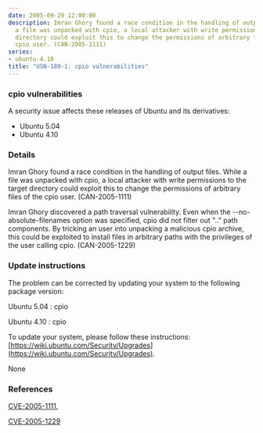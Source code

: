 ```yaml
---
date: 2005-09-29 12:00:00
description: Imran Ghory found a race condition in the handling of output files. While
  a file was unpacked with cpio, a local attacker with write permissions to the target
  directory could exploit this to change the permissions of arbitrary files of the
  cpio user. (CAN-2005-1111)
series:
- ubuntu-4.10
title: "USN-189-1: cpio vulnerabilities"
---
```


### cpio vulnerabilities

A security issue affects these releases of Ubuntu and its derivatives:

* Ubuntu 5.04
* Ubuntu 4.10

### Details

Imran Ghory found a race condition in the handling of output files. While a file was unpacked with cpio, a local attacker with write permissions to the target directory could exploit this to change the permissions of arbitrary files of the cpio user. (CAN-2005-1111)

Imran Ghory discovered a path traversal vulnerability. Even when the --no-absolute-filenames option was specified, cpio did not filter out &quot;..&quot; path components. By tricking an user into unpacking a malicious cpio archive, this could be exploited to install files in arbitrary paths with the privileges of the user calling cpio. (CAN-2005-1229)

### Update instructions

The problem can be corrected by updating your system to the following package version:

Ubuntu 5.04
 : cpio 

Ubuntu 4.10
 : cpio 

To update your system, please follow these instructions: [https://wiki.ubuntu.com/Security/Upgrades](https://wiki.ubuntu.com/Security/Upgrades).

None

### References

 [CVE-2005-1111](http://people.ubuntu.com/~ubuntu-security/cve/CVE-2005-1111), 

 [CVE-2005-1229](http://people.ubuntu.com/~ubuntu-security/cve/CVE-2005-1229)
